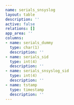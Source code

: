 ```yaml
---
name: serials_snsyslog
layout: table
description: ''
active: false
relations: []
app_area: ''
columns:
- name: serials_dummy
  type: char(1)
  description: ''
- name: serials_sid
  type: int(4)
  description: ''
- name: serials_snsyslog_sid
  type: int(4)
  description: ''
- name: tstamp
  type: timestamp
  description: ''
---
```


